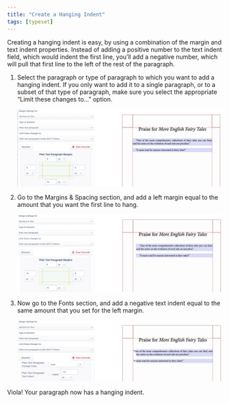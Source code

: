 ```yaml
---
title: "Create a Hanging Indent"
tags: [typeset]
---
```

 
<html><body><section data-type="chapter" class="hsecchapter" data-hederis-type="hsecchapter" id="hanging-indent" data-pi-attrs="id: hanging-indent; data-tags: typeset;" role="doc-chapter" data-tags="typeset" data-author-name=" " data-book-title=" " title="Create a Hanging Indent"><p class="hblkp" data-hederis-type="hblkp" id="pbFQiFmcz">Creating a hanging indent is easy, by using a combination of the margin and text indent properties. Instead of adding a positive number to the text indent field, which would indent the first line, you&#8217;ll add a negative number, which will pull that first line to the left of the rest of the paragraph.</p><ol class="hwprnumlist" data-hederis-type="hwprnumlist" id="pPfr9RIvn"><li class="hblkoli" data-hederis-type="hblkoli" id="liepmnkQsA"><p class="hblkoli" data-hederis-type="hblklip" id="pNFf4DXHa">Select the paragraph or type of paragraph to which you want to add a hanging indent. If you only want to add it to a single paragraph, or to a subset of that type of paragraph, make sure you select the appropriate &#8220;Limit these changes to&#8230;&#8221; option.</p><img data-hederis-type="hblkimg" class="hblkimg" id="p2ujIQBmZ" src="/images/hanging1.png" data-img-src="/images/hanging1.png"/></li><li class="hblkoli" data-hederis-type="hblkoli" id="libgWaLHi7"><p class="hblkoli" data-hederis-type="hblklip" id="pSDDIVc8H">Go to the Margins &amp; Spacing section, and add a left margin equal to the amount that you want the first line to hang.</p><img data-hederis-type="hblkimg" class="hblkimg" id="pcDHvHkay" src="/images/hanging2.png" data-img-src="/images/hanging2.png"/></li><li class="hblkoli" data-hederis-type="hblkoli" id="liES3Gae8t"><p class="hblkoli" data-hederis-type="hblklip" id="pYioOqq9V">Now go to the Fonts section, and add a negative text indent equal to the same amount that you set for the left margin.</p><img data-hederis-type="hblkimg" class="hblkimg" id="poRYyoHjq" src="/images/hanging3.png" data-img-src="/images/hanging3.png"/></li></ol><p class="hblkp" data-hederis-type="hblkp" id="pDL0Njr6z">Viola! Your paragraph now has a hanging indent.</p></section></body></html>
